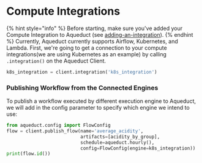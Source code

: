 # Compute Integrations

{% hint style="info" %}
Before starting, make sure you've added your Compute Integration to Aqueduct (see [adding-an-integration](../adding-an-integration/ "mention")).
{% endhint %}
Currently, Aqueduct currently supports Airflow, Kubernetes, and Lambda. First, we're going to get a connection to your compute integrations(we are using Kubernetes as an example) by calling `.integration()` on the Aqueduct Client.&#x20;

```python
k8s_integration = client.integration('k8s_integration')

```

### Publishing Workflow from the Connected Engines
To publish a workflow executed by different execution engine to Aqueduct, we will add in the config parameter to specify which engine we intend to use:

```python
from aqueduct.config import FlowConfig
flow = client.publish_flow(name='average_acidity', 
                           artifacts=[acidity_by_group],
                           schedule=aqueduct.hourly(),
                           config=FlowConfig(engine=k8s_integration))
print(flow.id())
```

